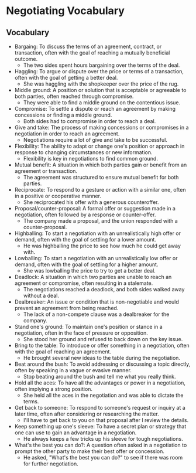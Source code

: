 # Negotiating Vocabulary

## Vocabulary

- Bargaing: To discuss the terms of an agreement, contract, or transaction, often with the goal of reaching a mutually beneficial outcome.
  - The two sides spent hours bargaining over the terms of the deal.
- Haggling: To argue or dispute over the price or terms of a transaction, often with the goal of getting a better deal.
  - She was haggling with the shopkeeper over the price of the rug.
- Middle ground: A position or solution that is acceptable or agreeable to both parties, often reached through compromise.
  - They were able to find a middle ground on the contentious issue.
- Compromise: To settle a dispute or reach an agreement by making concessions or finding a middle ground.
  - Both sides had to compromise in order to reach a deal.
- Give and take: The process of making concessions or compromises in a negotiation in order to reach an agreement.
  - Negotiations require a lot of give and take to be successful.
- Flexibility: The ability to adapt or change one's position or approach in response to changing circumstances or new information.
  - Flexibility is key in negotiations to find common ground.
- Mutual benefit: A situation in which both parties gain or benefit from an agreement or transaction.
  - The agreement was structured to ensure mutual benefit for both parties.
- Reciprocate: To respond to a gesture or action with a similar one, often in a positive or cooperative manner.
  - She reciprocated his offer with a generous counteroffer.
- Proposal/counter-proposal: A formal offer or suggestion made in a negotiation, often followed by a response or counter-offer.
  - The company made a proposal, and the union responded with a counter-proposal.
- Highballing: To start a negotiation with an unrealistically high offer or demand, often with the goal of settling for a lower amount.
  - He was highballing the price to see how much he could get away with.
- Lowballing: To start a negotiation with an unrealistically low offer or demand, often with the goal of settling for a higher amount.
  - She was lowballing the price to try to get a better deal.
- Deadlock: A situation in which two parties are unable to reach an agreement or compromise, often resulting in a stalemate.
  - The negotiations reached a deadlock, and both sides walked away without a deal.
- Dealbreaker: An issue or condition that is non-negotiable and would prevent an agreement from being reached.
  - The lack of a non-compete clause was a dealbreaker for the company.
- Stand one's ground: To maintain one's position or stance in a negotiation, often in the face of pressure or opposition.
  - She stood her ground and refused to back down on the key issue.
- Bring to the table: To introduce or offer something in a negotiation, often with the goal of reaching an agreement.
  - He brought several new ideas to the table during the negotiation.
- Beat around the bush: To avoid addressing or discussing a topic directly, often by speaking in a vague or evasive manner.
  - Stop beating around the bush and tell me what you really think.
- Hold all the aces: To have all the advantages or power in a negotiation, often implying a strong position.
  - She held all the aces in the negotiation and was able to dictate the terms.
- Get back to someone: To respond to someone's request or inquiry at a later time, often after considering or researching the matter.
  - I'll have to get back to you on that proposal after I review the details.
- Keep something up one's sleeve: To have a secret plan or strategy that one can use to gain an advantage in a negotiation.
  - He always keeps a few tricks up his sleeve for tough negotiations.
- What's the best you can do?: A question often asked in a negotiation to prompt the other party to make their best offer or concession.
  - He asked, "What's the best you can do?" to see if there was room for further negotiation.
